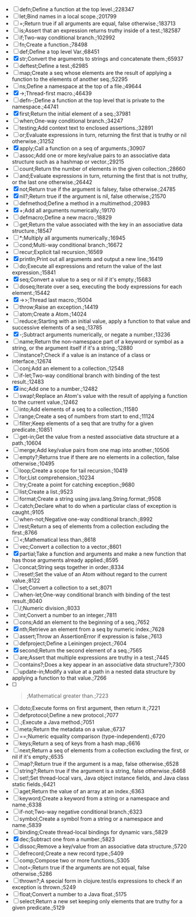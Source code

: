 - [ ] defn;Define a function at the top level.;228347
- [ ] let;Bind names in a local scope.;201799
- [ ] =;Return true if all arguments are equal, false otherwise.;183713
- [ ] is;Assert that an expression returns truthy inside of a test.;182587
- [ ] if;Two-way conditional branch.;102992
- [ ] fn;Create a function.;78498
- [ ] def;Define a top level Var.;68451
- [X] str;Convert the arguments to strings and concatenate them.;65937
- [ ] deftest;Define a test.;62985
- [ ] map;Create a seq whose elements are the result of applying a function to the elements of another seq.;52295
- [ ] ns;Define a namespace at the top of a file.;49644
- [X] ->;Thread-first macro.;46439
- [ ] defn-;Define a function at the top level that is private to the namespace.;44741
- [X] first;Return the initial element of a seq.;37981
- [ ] when;One-way conditional branch.;34247
- [ ] testing;Add context text to enclosed assertions.;32891
- [ ] or;Evaluate expressions in turn, returning the first that is truthy or nil otherwise.;31252
- [X] apply;Call a function on a seq of arguments.;30907
- [ ] assoc;Add one or more key/value pairs to an associative data structure such as a hashmap or vector.;29215
- [ ] count;Return the number of elements in the given collection.;28660
- [ ] and;Evaluate expressions in turn, returning the first that is not truthy, or the last one otherwise.;26442
- [X] not;Return true if the argument is falsey, false otherwise.;24785
- [X] nil?;Return true if the argument is nil, false otherwise.;21570
- [ ] defmethod;Define a method in a multimethod.;20983
- [X] +;Add all arguments numerically.;19170
- [ ] defmacro;Define a new macro.;18829
- [ ] get;Return the value associated with the key in an associative data structure.;18547
- [ ] *;Multiply all arguments numerically.;16945
- [ ] cond;Multi-way conditional branch.;16672
- [ ] recur;Explicit tail recursion.;16569
- [X] println;Print out all arguments and output a new line.;16419
- [ ] do;Execute all expressions and return the value of the last expression.;15841
- [X] seq;Convert a value to a seq or nil if it's empty.;15683
- [ ] doseq;Iterate over a seq, executing the body expressions for each element.;15442
- [X] ->>;Thread last macro.;15004
- [ ] throw;Raise an exception.;14419
- [ ] atom;Create a Atom.;14024
- [ ] reduce;Starting with an initial value, apply a function to that value and successive elements of a seq.;13785
- [X] -;Subtract arguments numerically, or negate a number.;13236
- [ ] name;Return the non-namespace part of a keyword or symbol as a string, or the argument itself if it's a string.;12880
- [ ] instance?;Check if a value is an instance of a class or interface.;12674
- [ ] conj;Add an element to a collection.;12548
- [ ] if-let;Two-way conditional branch with binding of the test result.;12483
- [X] inc;Add one to a number.;12482
- [ ] swap!;Replace an Atom's value with the result of applying a function to the current value.;12462
- [ ] into;Add elements of a seq to a collection.;11580
- [ ] range;Create a seq of numbers from start to end.;11124
- [ ] filter;Keep elements of a seq that are truthy for a given predicate.;10851
- [ ] get-in;Get the value from a nested associative data structure at a path.;10604
- [ ] merge;Add key/value pairs from one map into another.;10506
- [ ] empty?;Returns true if there are no elements in a collection, false otherwise.;10495
- [ ] loop;Create a scope for tail recursion.;10419
- [ ] for;List comprehension.;10234
- [ ] try;Create a point for catching exception.;9680
- [ ] list;Create a list.;9523
- [ ] format;Create a string using java.lang.String.format.;9508
- [ ] catch;Declare what to do when a particular class of exception is caught.;9105
- [ ] when-not;Negative one-way conditional branch.;8992
- [ ] rest;Return a seq of elements from a collection excluding the first.;8766
- [ ] <;Mathematical less than.;8618
- [ ] vec;Convert a collection to a vector.;8601
- [X] partial;Take a function and arguments and make a new function that has those arguments already applied.;8595
- [ ] concat;String seqs together in order.;8334
- [ ] reset!;Set the value of an Atom without regard to the current value.;8122
- [ ] set;Convert a collection to a set.;8071
- [ ] when-let;One-way conditional branch with binding of the test result.;8040
- [ ] /;Numeric division.;8033
- [ ] int;Convert a number to an integer.;7811
- [ ] cons;Add an element to the beginning of a seq.;7652
- [X] nth;Retrieve an element from a seq by numeric index.;7628
- [ ] assert;Throw an AssertionError if expression is false.;7613
- [ ] defproject;Define a Leiningen project.;7604
- [X] second;Return the second element of a seq.;7565
- [ ] are;Assert that multiple expressions are truthy in a test.;7445
- [ ] contains?;Does a key appear in an associative data structure?;7300
- [ ] update-in;Modify a value at a path in a nested data structure by applying a function to that value.;7266
- [ ] >;Mathematical greater than.;7223
- [ ] doto;Execute forms on first argument, then return it.;7221
- [ ] defprotocol;Define a new protocol.;7077
- [ ] .;Execute a Java method.;7051
- [ ] meta;Return the metadata on a value.;6737
- [ ] ==;Numeric equality comparison (type-independent).;6720
- [ ] keys;Return a seq of keys from a hash map.;6616
- [ ] next;Return a seq of elements from a collection excluding the first, or nil if it's empty.;6535
- [ ] map?;Return true if the argument is a map, false otherwise.;6528
- [ ] string?;Return true if the argument is a string, false otherwise.;6468
- [ ] set!;Set thread-local vars, Java object instance fields, and Java class static fields.;6421
- [ ] aget;Return the value of an array at an index.;6363
- [ ] keyword;Create a keyword from a string or a namespace and name.;6338
- [ ] if-not;Two-way negative conditional branch.;6323
- [ ] symbol;Create a symbol from a string or a namespace and name.;5839
- [ ] binding;Create thread-local bindings for dynamic vars.;5829
- [X] dec;Subtract one from a number.;5823
- [ ] dissoc;Remove a key/value from an associative data structure.;5720
- [ ] defrecord;Create a new record type.;5409
- [ ] comp;Compose two or more functions.;5305
- [ ] not=;Return true if the arguments are not equal, false otherwise.;5286
- [ ] thrown?;A special form in clojure.test/is expressions to check if an exception is thrown.;5249
- [ ] float;Convert a number to a Java float.;5175
- [ ] select;Return a new set keeping only elements that are truthy for a given predicate.;5129
